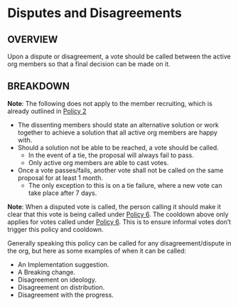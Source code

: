 # Disputes and Disagreements
## OVERVIEW
Upon a dispute or disagreement, a vote should be called between the active org members so that a final decision can be made on it.
## BREAKDOWN
**Note**: The following does not apply to the member recruiting, which is already outlined in [Policy 2](2.md)
- The dissenting members should state an alternative solution or work together to achieve a solution that all active org members are happy with.
- Should a solution not be able to be reached, a vote should be called.
  - In the event of a tie, the proposal will always fail to pass.
  - Only active org members are able to cast votes.
- Once a vote passes/fails, another vote shall not be called on the same proposal for at least 1 month.
  - The only exception to this is on a tie failure, where a new vote can take place after 7 days.
  
**Note**: When a disputed vote is called, the person calling it should make it clear that this vote is being called under [Policy 6](6.md). The cooldown above only applies for votes called under [Policy 6](6.md). This is to ensure informal votes don’t trigger this policy and cooldown.

Generally speaking this policy can be called for any disagreement/dispute in the org, but here as some examples of when it can be called:
- An Implementation suggestion.
- A Breaking change.
- Disagreement on ideology.
- Disagreement on distribution.
- Disagreement with the progress.
